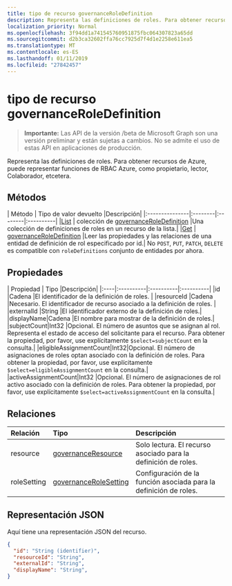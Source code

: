 ```yaml
---
title: tipo de recurso governanceRoleDefinition
description: Representa las definiciones de roles. Para obtener recursos de Azure, puede representar funciones de RBAC Azure, como propietario, lector, Colaborador, etcetera.
localization_priority: Normal
ms.openlocfilehash: 3f94dd1a741545760951875fbc064307823a65dd
ms.sourcegitcommit: d2b3ca32602ffa76cc7925d7f4d1e2258e611ea5
ms.translationtype: MT
ms.contentlocale: es-ES
ms.lasthandoff: 01/11/2019
ms.locfileid: "27842457"
---
```

# <a name="governanceroledefinition-resource-type"></a>tipo de recurso governanceRoleDefinition

> **Importante:** Las API de la versión /beta de Microsoft Graph son una versión preliminar y están sujetas a cambios. No se admite el uso de estas API en aplicaciones de producción. 


Representa las definiciones de roles. Para obtener recursos de Azure, puede representar funciones de RBAC Azure, como propietario, lector, Colaborador, etcetera.


## <a name="methods"></a>Métodos

| Método          | Tipo de valor devuelto |Descripción|
|:---------------|:--------|:--------|:----------|
|[List](../api/governanceroledefinition-list.md) | colección de [governanceRoleDefinition](../resources/governanceroledefinition.md) |Una colección de definiciones de roles en un recurso de la lista.|
|[Get](../api/governanceroledefinition-get.md) | [governanceRoleDefinition](../resources/governanceroledefinition.md) |Leer las propiedades y las relaciones de una entidad de definición de rol especificado por id.|
No `POST`, `PUT`, `PATCH`, `DELETE` es compatible con `roleDefinitions` conjunto de entidades por ahora.
## <a name="properties"></a>Propiedades
| Propiedad  | Tipo      |Descripción|
|:----|:----------|:----------|:----------|
|id         |Cadena     |El identificador de la definición de roles. |
|resourceId |Cadena     |Necesario. El identificador de recurso asociado a la definición de roles. |
|externalId   |String     |El identificador externo de la definición de roles.|
|displayName|Cadena     |El nombre para mostrar de la definición de roles.|
|subjectCount|Int32     |Opcional. El número de asuntos que se asignan al rol. Representa el estado de acceso del solicitante para el recurso. Para obtener la propiedad, por favor, use explícitamente `$select=subjectCount` en la consulta.|
|eligibleAssignmentCount|Int32|Opcional. El número de asignaciones de roles optan asociado con la definición de roles. Para obtener la propiedad, por favor, use explícitamente `$select=eligibleAssignmentCount` en la consulta.|
|activeAssignmentCount|Int32    |Opcional. El número de asignaciones de rol activo asociado con la definición de roles.  Para obtener la propiedad, por favor, use explícitamente `$select=activeAssignmentCount` en la consulta.|


## <a name="relationships"></a>Relaciones
| Relación | Tipo   |Descripción|
|:---------------|:--------|:----------|
|resource|[governanceResource](../resources/governanceresource.md)|Solo lectura. El recurso asociado para la definición de roles.|
|roleSetting|[governanceRoleSetting](../resources/governancerolesetting.md)|Configuración de la función asociada para la definición de roles.|

## <a name="json-representation"></a>Representación JSON

Aquí tiene una representación JSON del recurso.

<!-- {
  "blockType": "resource",
  "optionalProperties": [

  ],
  "@odata.type": "microsoft.graph.governanceRoleDefinition"
}-->

```json
{
  "id": "String (identifier)",
  "resourceId": "String",
  "externalId": "String",
  "displayName": "String",
}

```

<!-- uuid: 8fcb5dbc-d5aa-4681-8e31-b001d5168d79
2015-10-25 14:57:30 UTC -->
<!-- {
  "type": "#page.annotation",
  "description": "governanceRoleDefinition",
  "keywords": "",
  "section": "documentation",
  "tocPath": ""
}-->
